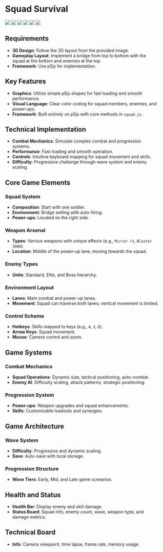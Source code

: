 # Squad Survival

![](screenshots/screenshot-012318-20250409.jpg)
![](screenshots/screenshot-161649-20250408.jpg)
![](screenshots/screenshot-151545-20250407.jpg)
![](screenshots/screenshot-231954-20250406.jpg)
![](screenshots/screenshot-2025-04-04T14-14-03-772Z.png)
![](screenshots/screenshot-2025-03-30T15-41-01-025Z.png)

## Requirements

- **3D Design**: Follow the 3D layout from the provided image.
- **Gameplay Layout**: Implement a bridge from top to bottom with the squad at the bottom and enemies at the top.
- **Framework**: Use p5js for implementation.

## Key Features

- **Graphics**: Utilize simple p5js shapes for fast loading and smooth performance.
- **Visual Language**: Clear color coding for squad members, enemies, and power-ups.
- **Framework**: Built entirely on p5js with core methods in `squad.js`.

## Technical Implementation

- **Combat Mechanics**: Simulate complex combat and progression systems.
- **Performance**: Fast loading and smooth operation.
- **Controls**: Intuitive keyboard mapping for squad movement and skills.
- **Difficulty**: Progressive challenge through wave system and enemy scaling.

## Core Game Elements

### Squad System

- **Composition**: Start with one soldier.
- **Environment**: Bridge setting with auto-firing.
- **Power-ups**: Located on the right side.

### Weapon Arsenal

- **Types**: Various weapons with unique effects (e.g., `Mirror +1`, `Blaster 3000`).
- **Location**: Middle of the power-up lane, moving towards the squad.

### Enemy Types

- **Units**: Standard, Elite, and Boss hierarchy.

### Environment Layout

- **Lanes**: Main combat and power-up lanes.
- **Movement**: Squad can traverse both lanes; vertical movement is limited.

### Control Scheme

- **Hotkeys**: Skills mapped to keys (e.g., `A`, `S`, `D`).
- **Arrow Keys**: Squad movement.
- **Mouse**: Camera control and zoom.

## Game Systems

### Combat Mechanics

- **Squad Operations**: Dynamic size, tactical positioning, auto-combat.
- **Enemy AI**: Difficulty scaling, attack patterns, strategic positioning.

### Progression System

- **Power-ups**: Weapon upgrades and squad enhancements.
- **Skills**: Customizable loadouts and synergies.

## Game Architecture

### Wave System

- **Difficulty**: Progressive and dynamic scaling.
- **Save**: Auto-save with local storage.

### Progression Structure

- **Wave Tiers**: Early, Mid, and Late game scenarios.

## Health and Status

- **Health Bar**: Display enemy and skill damage.
- **Status Board**: Squad info, enemy count, wave, weapon type, and damage metrics.

## Technical Board

- **Info**: Camera viewpoint, time lapse, frame rate, memory usage.
